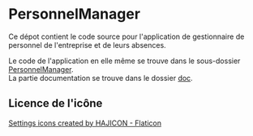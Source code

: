# PersonnelManager

Ce dépot contient le code source pour l'application de gestionnaire de personnel de l'entreprise et de leurs absences.

Le code de l'application en elle même se trouve dans le sous-dossier [PersonnelManager](PersonnelManager/).  
La partie documentation se trouve dans le dossier [doc](doc/).

## Licence de l'icône

[Settings icons created by HAJICON - Flaticon](https://www.flaticon.com/free-icons/settings)